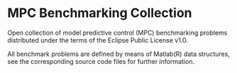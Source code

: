 MPC Benchmarking Collection
===========================

Open collection of model predictive control (MPC) benchmarking problems 
distributed under the terms of the Eclipse Public License v1.0.

All benchmark problems are defined by means of Matlab(R) data structures, 
see the corresponding source code files for further information.

